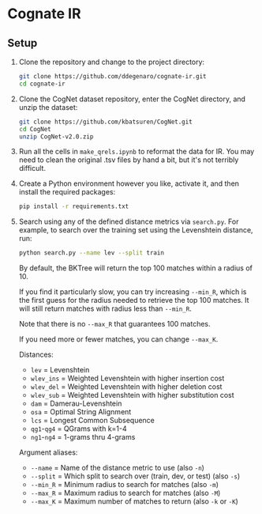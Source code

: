# Cognate IR

## Setup

1. Clone the repository and change to the project directory:

    ```bash
    git clone https://github.com/ddegenaro/cognate-ir.git
    cd cognate-ir
    ```

2. Clone the CogNet dataset repository, enter the CogNet directory, and unzip the dataset:

    ```bash
    git clone https://github.com/kbatsuren/CogNet.git
    cd CogNet
    unzip CogNet-v2.0.zip
    ```

3. Run all the cells in `make_qrels.ipynb` to reformat the data for IR. You may need to clean the original .tsv files by hand a bit, but it's not terribly difficult.

4. Create a Python environment however you like, activate it, and then install the required packages:

    ```bash
    pip install -r requirements.txt
    ```

5. Search using any of the defined distance metrics via `search.py`.
   For example, to search over the training set using the Levenshtein distance, run:

    ```bash
    python search.py --name lev --split train
    ```

    By default, the BKTree will return the top 100 matches within a radius of 10.

    If you find it particularly slow, you can try increasing `--min_R`, which is the first guess for the radius needed to retrieve the top 100 matches. It will still return matches with radius less than `--min_R`.

    Note that there is no `--max_R` that guarantees 100 matches.

    If you need more or fewer matches, you can change `--max_K`.

    Distances:
    - `lev` = Levenshtein
    - `wlev_ins` = Weighted Levenshtein with higher insertion cost
    - `wlev_del` = Weighted Levenshtein with higher deletion cost
    - `wlev_sub` = Weighted Levenshtein with higher substitution cost
    - `dam` = Damerau-Levenshtein
    - `osa` = Optimal String Alignment
    - `lcs` = Longest Common Subsequence
    - `qg1`-`qg4` = QGrams with k=1-4
    - `ng1`-`ng4` = 1-grams thru 4-grams

    Argument aliases:
    - `--name` = Name of the distance metric to use (also `-n`)
    - `--split` = Which split to search over (train, dev, or test) (also `-s`)
    - `--min_R` = Minimum radius to search for matches (also `-m`)
    - `--max_R` = Maximum radius to search for matches (also `-M`)
    - `--max_K` = Maximum number of matches to return (also `-k` or `-K`)
